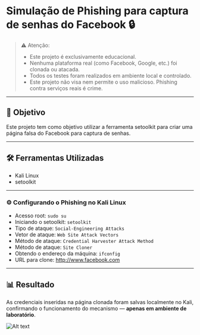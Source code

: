 # Simulação de Phishing para captura de senhas do Facebook 🔒

> ⚠️ Atenção:
> - Este projeto é exclusivamente educacional.
> - Nenhuma plataforma real (como Facebook, Google, etc.) foi clonada ou atacada.  
> - Todos os testes foram realizados em ambiente local e controlado.
> - Este projeto não visa nem permite o uso malicioso. Phishing contra serviços reais é crime.

---

## 🎯 Objetivo

Este projeto tem como objetivo utilizar a ferramenta setoolkit para criar uma página falsa do Facebook para captura de senhas.

---

## 🛠️ Ferramentas Utilizadas
- Kali Linux
- setoolkit

---

### ⚙️ Configurando o Phishing no Kali Linux

- Acesso root: ``` sudo su ```
- Iniciando o setoolkit: ``` setoolkit ```
- Tipo de ataque: ``` Social-Engineering Attacks ```
- Vetor de ataque: ``` Web Site Attack Vectors ```
- Método de ataque: ```Credential Harvester Attack Method ```
- Método de ataque: ``` Site Cloner ```
- Obtendo o endereço da máquina: ``` ifconfig ```
- URL para clone: http://www.facebook.com

---

## 📊 Resultado
As credenciais inseridas na página clonada foram salvas localmente no Kali, confirmando o funcionamento do mecanismo — **apenas em ambiente de laboratório**.

![Alt text](./passwd.png "Optional title")
